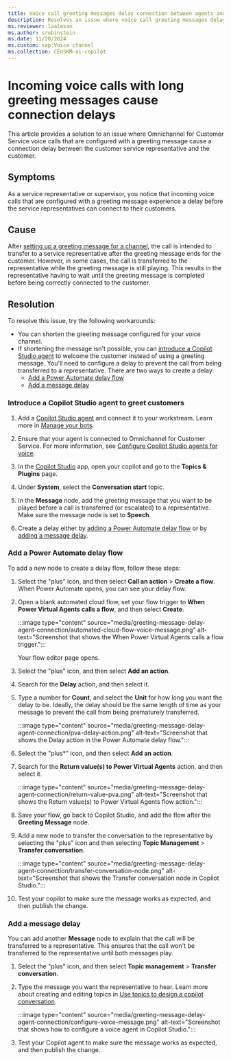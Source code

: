 ```yaml
---
title: Voice call greeting messages delay connection between agents and customers
description: Resolves an issue where voice call greeting messages delay a representative's ability to connect to a customer in the voice channel in Omnichannel for Customer Service.
ms.reviewer: laalexan
ms.author: srubinstein
ms.date: 11/20/2024
ms.custom: sap:Voice channel
ms.collection: CEnSKM-ai-copilot
---
```

# Incoming voice calls with long greeting messages cause connection delays

This article provides a solution to an issue where Omnichannel for Customer Service voice calls that are configured with a greeting message cause a connection delay between the customer service representative and the customer.

## Symptoms

As a service representative or supervisor, you notice that incoming voice calls that are configured with a greeting message experience a delay before the service representatives can connect to their customers.

## Cause

After [setting up a greeting message for a channel](/dynamics365/customer-service/administer/configure-automated-message), the call is intended to transfer to a service representative after the greeting message ends for the customer. However, in some cases, the call is transferred to the representative while the greeting message is still playing. This results in the representative having to wait until the greeting message is completed before being correctly connected to the customer.

## Resolution

To resolve this issue, try the following workarounds:

- You can shorten the greeting message configured for your voice channel.
- If shortening the message isn't possible, you can [introduce a Copilot Studio agent](#introduce-a-copilot-studio-bot-to-greet-customers) to welcome the customer instead of using a greeting message. You'll need to configure a delay to prevent the call from being transferred to a representative. There are two ways to create a delay:
  - [Add a Power Automate delay flow](#add-a-power-automate-delay-flow)
  - [Add a message delay](#add-a-message-delay)
  
### Introduce a Copilot Studio agent to greet customers

1. Add a [Copilot Studio agent](/dynamics365/customer-service/administer/overview-bots) and connect it to your workstream. Learn more in [Manage your bots](/dynamics365/customer-service/administer/manage-your-bots#add-a-bot).

1. Ensure that your agent is connected to Omnichannel for Customer Service. For more information, see [Configure Copilot Studio agents for voice](/dynamics365/customer-service/administer/voice-channel-pva-bots#configure-handoff-from-copilot-studio-to-omnichannel-for-customer-service).

1. In the [Copilot Studio](/microsoft-copilot-studio/fundamentals-what-is-copilot-studio) app, open your copilot and go to the **Topics & Plugins** page.
1. Under **System**, select the **Conversation start** topic.
1. In the **Message** node, add the greeting message that you want to be played before a call is transferred (or escalated) to a representative. Make sure the message node is set to **Speech**.
1. Create a delay either by [adding a Power Automate delay flow](#add-a-power-automate-delay-flow) or by [adding a message delay](#add-a-message-delay).

### Add a Power Automate delay flow

To add a new node to create a delay flow, follow these steps:

1. Select the "plus" icon, and then select **Call an action** > **Create a flow**. When Power Automate opens, you can see your delay flow.
1. Open a blank automated cloud flow, set your flow trigger to **When Power Virtual Agents calls a flow**, and then select **Create**.

   :::image type="content" source="media/greeting-message-delay-agent-connection/automated-cloud-flow-voice-message.png" alt-text="Screenshot that shows the When Power Virtual Agents calls a flow trigger.":::
  
   Your flow editor page opens.

1. Select the "plus" icon, and then select **Add an action**.
1. Search for the **Delay** action, and then select it.
1. Type a number for **Count**, and select the **Unit** for how long you want the delay to be. Ideally, the delay should be the same length of time as your message to prevent the call from being prematurely transferred.

   :::image type="content" source="media/greeting-message-delay-agent-connection/pva-delay-action.png" alt-text="Screenshot that shows the Delay action in the Power Automate delay flow.":::

1. Select the "plus*" icon, and then select **Add an action**.
1. Search for the **Return value(s) to Power Virtual Agents** action, and then select it.

   :::image type="content" source="media/greeting-message-delay-agent-connection/return-value-pva.png" alt-text="Screenshot that shows the Return value(s) to Power Virtual Agents flow action.":::

1. Save your flow, go back to Copilot Studio, and add the flow after the **Greeting Message** node.
1. Add a new node to transfer the conversation to the representative by selecting the "plus" icon and then selecting **Topic Management** > **Transfer conversation**.

   :::image type="content" source="media/greeting-message-delay-agent-connection/transfer-conversation-node.png" alt-text="Screenshot that shows the Transfer conversation node in Copilot Studio.":::

1. Test your copilot to make sure the message works as expected, and then publish the change.

### Add a message delay

You can add another **Message** node to explain that the call will be transferred to a representative. This ensures that the call won't be transferred to the representative until both messages play.

1. Select the "plus" icon, and then select **Topic management** > **Transfer conversation**.
1. Type the message you want the representative to hear. Learn more about creating and editing topics in [Use topics to design a copilot conversation](/microsoft-copilot-studio/authoring-create-edit-topics).

    :::image type="content" source="media/greeting-message-delay-agent-connection/configure-voice-message.png" alt-text="Screenshot that shows how to configure a voice agent in Copilot Studio.":::

1. Test your Copilot agent to make sure the message works as expected, and then publish the change.
